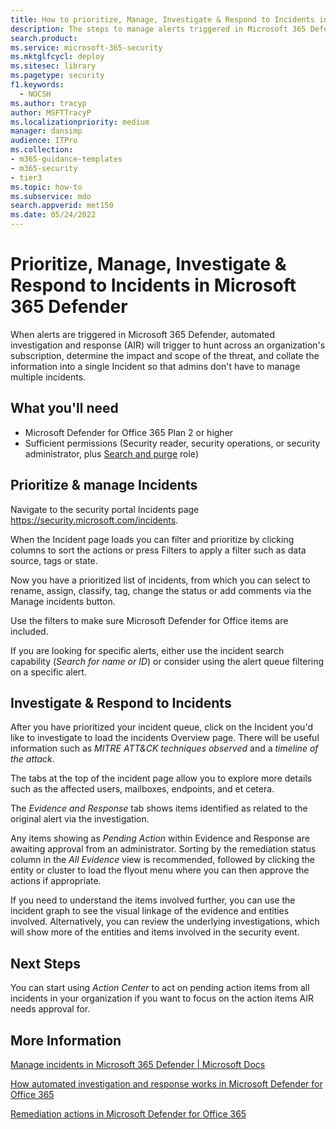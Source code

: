 ```yaml
---
title: How to prioritize, Manage, Investigate & Respond to Incidents in Microsoft 365 Defender
description: The steps to manage alerts triggered in Microsoft 365 Defender. Automated investigation and response (AIR) hunt across the subscription and determines the impact and scope of a threat, and combines the information into a single Incident.
search.product: 
ms.service: microsoft-365-security
ms.mktglfcycl: deploy
ms.sitesec: library
ms.pagetype: security
f1.keywords: 
  - NOCSH
ms.author: tracyp
author: MSFTTracyP
ms.localizationpriority: medium
manager: dansimp
audience: ITPro
ms.collection: 
- m365-guidance-templates
- m365-security
- tier3
ms.topic: how-to
ms.subservice: mdo
search.appverid: met150
ms.date: 05/24/2022
---
```


# Prioritize, Manage, Investigate & Respond to Incidents in Microsoft 365 Defender

When alerts are triggered in Microsoft 365 Defender, automated investigation and response (AIR) will trigger to hunt across an organization's subscription, determine the impact and scope of the threat, and collate the information into a single Incident so that admins don't have to manage multiple incidents.

## What you'll need

- Microsoft Defender for Office 365 Plan 2 or higher
- Sufficient permissions (Security reader, security operations, or security administrator, plus [Search and purge](../mdo-portal-permissions.md) role)

## Prioritize & manage Incidents

Navigate to the security portal Incidents page https://security.microsoft.com/incidents.

When the Incident page loads you can filter and prioritize by clicking columns to sort the actions or press Filters to apply a filter such as data source, tags or state.

Now you have a prioritized list of incidents, from which you can select to rename, assign, classify, tag, change the status or add comments via the Manage incidents button.

Use the filters to make sure Microsoft Defender for Office items are included.

If you are looking for specific alerts, either use the incident search capability (*Search for name or ID*) or consider using the alert queue filtering on a specific alert.

## Investigate & Respond to Incidents

After you have prioritized your incident queue, click on the Incident you'd like to investigate to load the incidents Overview page. There will be useful information such as *MITRE ATT&CK techniques observed* and a *timeline of the attack*.

The tabs at the top of the incident page allow you to explore more details such as the affected users, mailboxes, endpoints, and et cetera.

The *Evidence and Response* tab shows items identified as related to the original alert via the investigation.

Any items showing as *Pending Action* within Evidence and Response are awaiting approval from an administrator.  Sorting by the remediation status column in the *All Evidence* view is recommended, followed by clicking the entity or cluster to load the flyout menu where you can then approve the actions if appropriate.

If you need to understand the items involved further, you can use the incident graph to see the visual linkage of the evidence and entities involved. Alternatively, you can review the underlying investigations, which will show more of the entities and items involved in the security event.

## Next Steps

You can start using *Action Center* to act on pending action items from all incidents in your organization if you want to focus on the action items AIR needs approval for.  

## More Information

[Manage incidents in Microsoft 365 Defender | Microsoft Docs](../../defender/manage-incidents.md)

[How automated investigation and response works in Microsoft Defender for Office 365](../air-about-office.md)

[Remediation actions in Microsoft Defender for Office 365](../air-remediation-actions.md)
